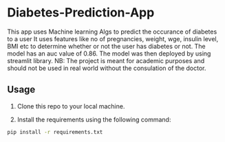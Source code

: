 # Diabetes-Prediction-App

This app uses Machine learning Algs to predict the occurance of diabetes to a user
It uses features like no of pregnancies, weight, wge, insulin level, BMI etc to determine whether or not the user has diabetes or not. 
The model has an auc value of 0.86. The model was then deployed by using streamlit library.
NB: The project is meant for academic purposes and should not be used in real world without the consulation of the doctor.


## Usage

1. Clone this repo to your local machine.

2. Install the requirements using the following command:

```bash
pip install -r requirements.txt
```
#

